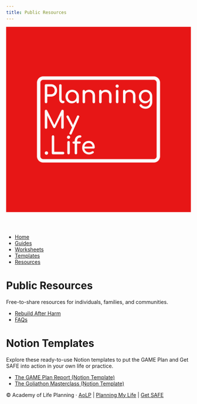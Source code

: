 ```yaml
---
title: Public Resources
---
```

<link rel="stylesheet" href="../style.css">

<header>
  <a href="../index.html"><img src="../assets/Original.png" alt="Planning My Life Logo" class="logo"></a>
</header>

<nav>
  <ul>
    <li><a href="../index.html">Home</a></li>
    <li><a href="../Guides/">Guides</a></li>
    <li><a href="../Worksheets/">Worksheets</a></li>
    <li><a href="../Templates/">Templates</a></li>
    <li><a href="../Public-Resources/">Resources</a></li>
  </ul>
</nav>

# Public Resources
Free-to-share resources for individuals, families, and communities.

- [Rebuild After Harm](./Rebuild_After_Harm.html)
- [FAQs](./FAQs.html)

# Notion Templates
Explore these ready-to-use Notion templates to put the GAME Plan and Get SAFE into action in your own life or practice.

- [The GAME Plan Report (Notion Template)](https://www.notion.so/The-GAME-Plan-Report-243e658e009e8079a461ead69d2a6790?source=copy_link)
- [The Goliathon Masterclass (Notion Template)](https://www.notion.so/The-Goliathon-Masterclass-254e658e009e81619ed7e744c5e0592b?source=copy_link)

<footer>
  <p>
    © Academy of Life Planning · 
    <a href="https://aolp.co.uk" target="_blank">AoLP</a> |
    <a href="https://www.planningmy.life" target="_blank">Planning My Life</a> |
    <a href="https://www.aolp.info/projects" target="_blank">Get SAFE</a>
  </p>
</footer>

